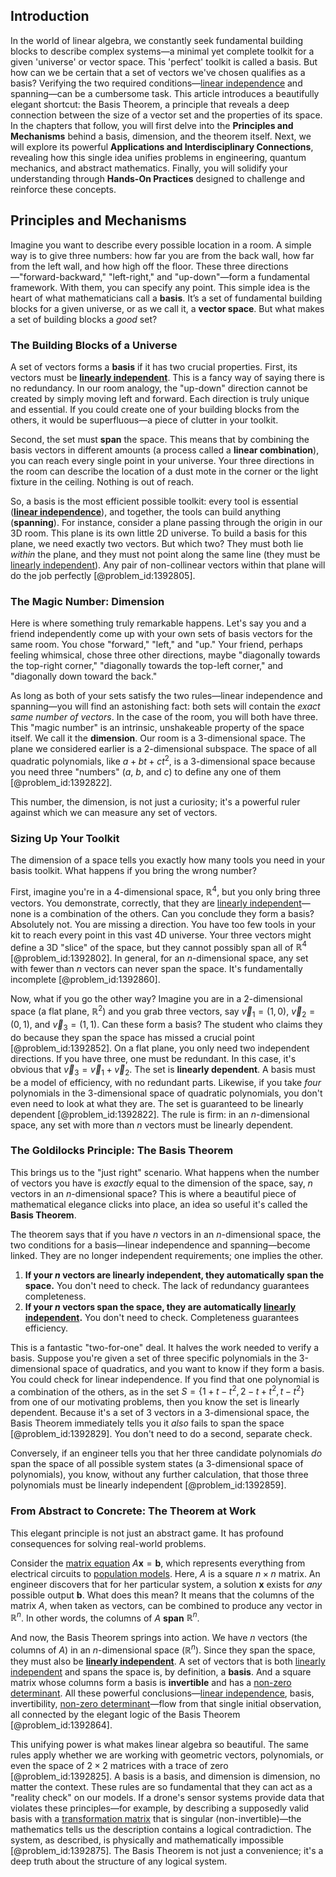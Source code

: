 ## Introduction
In the world of linear algebra, we constantly seek fundamental building blocks to describe complex systems—a minimal yet complete toolkit for a given 'universe' or vector space. This 'perfect' toolkit is called a basis. But how can we be certain that a set of vectors we've chosen qualifies as a basis? Verifying the two required conditions—[linear independence](@article_id:153265) and spanning—can be a cumbersome task. This article introduces a beautifully elegant shortcut: the Basis Theorem, a principle that reveals a deep connection between the size of a vector set and the properties of its space. In the chapters that follow, you will first delve into the **Principles and Mechanisms** behind a basis, dimension, and the theorem itself. Next, we will explore its powerful **Applications and Interdisciplinary Connections**, revealing how this single idea unifies problems in engineering, quantum mechanics, and abstract mathematics. Finally, you will solidify your understanding through **Hands-On Practices** designed to challenge and reinforce these concepts.

## Principles and Mechanisms

Imagine you want to describe every possible location in a room. A simple way is to give three numbers: how far you are from the back wall, how far from the left wall, and how high off the floor. These three directions—"forward-backward," "left-right," and "up-down"—form a fundamental framework. With them, you can specify any point. This simple idea is the heart of what mathematicians call a **basis**. It’s a set of fundamental building blocks for a given universe, or as we call it, a **vector space**. But what makes a set of building blocks a *good* set?

### The Building Blocks of a Universe

A set of vectors forms a **basis** if it has two crucial properties. First, its vectors must be **[linearly independent](@article_id:147713)**. This is a fancy way of saying there is no redundancy. In our room analogy, the "up-down" direction cannot be created by simply moving left and forward. Each direction is truly unique and essential. If you could create one of your building blocks from the others, it would be superfluous—a piece of clutter in your toolkit.

Second, the set must **span** the space. This means that by combining the basis vectors in different amounts (a process called a **linear combination**), you can reach every single point in your universe. Your three directions in the room can describe the location of a dust mote in the corner or the light fixture in the ceiling. Nothing is out of reach.

So, a basis is the most efficient possible toolkit: every tool is essential (**[linear independence](@article_id:153265)**), and together, the tools can build anything (**spanning**). For instance, consider a plane passing through the origin in our 3D room. This plane is its own little 2D universe. To build a basis for this plane, we need exactly two vectors. But which two? They must both lie *within* the plane, and they must not point along the same line (they must be [linearly independent](@article_id:147713)). Any pair of non-collinear vectors within that plane will do the job perfectly [@problem_id:1392805].

### The Magic Number: Dimension

Here is where something truly remarkable happens. Let's say you and a friend independently come up with your own sets of basis vectors for the same room. You chose "forward," "left," and "up." Your friend, perhaps feeling whimsical, chose three other directions, maybe "diagonally towards the top-right corner," "diagonally towards the top-left corner," and "diagonally down toward the back."

As long as both of your sets satisfy the two rules—linear independence and spanning—you will find an astonishing fact: both sets will contain the *exact same number of vectors*. In the case of the room, you will both have three. This "magic number" is an intrinsic, unshakeable property of the space itself. We call it the **dimension**. Our room is a 3-dimensional space. The plane we considered earlier is a 2-dimensional subspace. The space of all quadratic polynomials, like $a + bt + ct^2$, is a 3-dimensional space because you need three "numbers" ($a$, $b$, and $c$) to define any one of them [@problem_id:1392822].

This number, the dimension, is not just a curiosity; it's a powerful ruler against which we can measure any set of vectors.

### Sizing Up Your Toolkit

The dimension of a space tells you exactly how many tools you need in your basis toolkit. What happens if you bring the wrong number?

First, imagine you're in a 4-dimensional space, $\mathbb{R}^4$, but you only bring three vectors. You demonstrate, correctly, that they are [linearly independent](@article_id:147713)—none is a combination of the others. Can you conclude they form a basis? Absolutely not. You are missing a direction. You have too few tools in your kit to reach every point in this vast 4D universe. Your three vectors might define a 3D "slice" of the space, but they cannot possibly span all of $\mathbb{R}^4$ [@problem_id:1392802]. In general, for an $n$-dimensional space, any set with fewer than $n$ vectors can never span the space. It's fundamentally incomplete [@problem_id:1392860].

Now, what if you go the other way? Imagine you are in a 2-dimensional space (a flat plane, $\mathbb{R}^2$) and you grab three vectors, say $\vec{v}_1 = (1, 0)$, $\vec{v}_2 = (0, 1)$, and $\vec{v}_3 = (1, 1)$. Can these form a basis? The student who claims they do because they span the space has missed a crucial point [@problem_id:1392852]. On a flat plane, you only need two independent directions. If you have three, one must be redundant. In this case, it's obvious that $\vec{v}_3 = \vec{v}_1 + \vec{v}_2$. The set is **linearly dependent**. A basis must be a model of efficiency, with no redundant parts. Likewise, if you take *four* polynomials in the 3-dimensional space of quadratic polynomials, you don't even need to look at what they are. The set is guaranteed to be linearly dependent [@problem_id:1392822]. The rule is firm: in an $n$-dimensional space, any set with more than $n$ vectors must be linearly dependent.

### The Goldilocks Principle: The Basis Theorem

This brings us to the "just right" scenario. What happens when the number of vectors you have is *exactly* equal to the dimension of the space, say, $n$ vectors in an $n$-dimensional space? This is where a beautiful piece of mathematical elegance clicks into place, an idea so useful it's called the **Basis Theorem**.

The theorem says that if you have $n$ vectors in an $n$-dimensional space, the two conditions for a basis—linear independence and spanning—become linked. They are no longer independent requirements; one implies the other.

1.  **If your $n$ vectors are linearly independent, they automatically span the space.** You don't need to check. The lack of redundancy guarantees completeness.
2.  **If your $n$ vectors span the space, they are automatically [linearly independent](@article_id:147713).** You don't need to check. Completeness guarantees efficiency.

This is a fantastic "two-for-one" deal. It halves the work needed to verify a basis. Suppose you're given a set of three specific polynomials in the 3-dimensional space of quadratics, and you want to know if they form a basis. You could check for linear independence. If you find that one polynomial is a combination of the others, as in the set $S = \{1+t-t^2, 2-t+t^2, t-t^2\}$ from one of our motivating problems, then you know the set is linearly dependent. Because it's a set of 3 vectors in a 3-dimensional space, the Basis Theorem immediately tells you it *also* fails to span the space [@problem_id:1392829]. You don't need to do a second, separate check.

Conversely, if an engineer tells you that her three candidate polynomials *do* span the space of all possible system states (a 3-dimensional space of polynomials), you know, without any further calculation, that those three polynomials must be linearly independent [@problem_id:1392859].

### From Abstract to Concrete: The Theorem at Work

This elegant principle is not just an abstract game. It has profound consequences for solving real-world problems.

Consider the [matrix equation](@article_id:204257) $A\mathbf{x} = \mathbf{b}$, which represents everything from electrical circuits to [population models](@article_id:154598). Here, $A$ is a square $n \times n$ matrix. An engineer discovers that for her particular system, a solution $\mathbf{x}$ exists for *any* possible output $\mathbf{b}$. What does this mean? It means that the columns of the matrix $A$, when taken as vectors, can be combined to produce any vector in $\mathbb{R}^n$. In other words, the columns of $A$ **span** $\mathbb{R}^n$.

And now, the Basis Theorem springs into action. We have $n$ vectors (the columns of $A$) in an $n$-dimensional space ($\mathbb{R}^n$). Since they span the space, they must also be **[linearly independent](@article_id:147713)**. A set of vectors that is both [linearly independent](@article_id:147713) and spans the space is, by definition, a **basis**. And a square matrix whose columns form a basis is **invertible** and has a [non-zero determinant](@article_id:153416). All these powerful conclusions—[linear independence](@article_id:153265), basis, invertibility, [non-zero determinant](@article_id:153416)—flow from that single initial observation, all connected by the elegant logic of the Basis Theorem [@problem_id:1392864].

This unifying power is what makes linear algebra so beautiful. The same rules apply whether we are working with geometric vectors, polynomials, or even the space of $2 \times 2$ matrices with a trace of zero [@problem_id:1392825]. A basis is a basis, and dimension is dimension, no matter the context. These rules are so fundamental that they can act as a "reality check" on our models. If a drone's sensor systems provide data that violates these principles—for example, by describing a supposedly valid basis with a [transformation matrix](@article_id:151122) that is singular (non-invertible)—the mathematics tells us the description contains a logical contradiction. The system, as described, is physically and mathematically impossible [@problem_id:1392875]. The Basis Theorem is not just a convenience; it's a deep truth about the structure of any logical system.